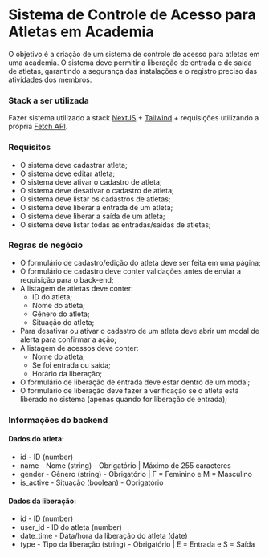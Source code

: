 # Sistema de Controle de Acesso para Atletas em Academia

O objetivo é a criação de um sistema de controle de acesso para atletas em uma academia.
O sistema deve permitir a liberação de entrada e de saída de atletas, garantindo a segurança das instalações e o registro preciso das atividades dos membros.

### Stack a ser utilizada
Fazer sistema utilizado a stack [NextJS](https://nextjs.org/) + [Tailwind](https://tailwindcss.com/) + requisições utilizando a própria [Fetch API](https://nextjs.org/docs/app/api-reference/functions/fetch).

### Requisitos
- O sistema deve cadastrar atleta;
- O sistema deve editar atleta;
- O sistema deve ativar o cadastro de atleta;
- O sistema deve desativar o cadastro de atleta;
- O sistema deve listar os cadastros de atletas;
- O sistema deve liberar a entrada de um atleta;
- O sistema deve liberar a saída de um atleta;
- O sistema deve listar todas as entradas/saídas de atletas;

### Regras de negócio
- O formulário de cadastro/edição do atleta deve ser feita em uma página;
- O formulário de cadastro deve conter validações antes de enviar a requisição para o back-end;
- A listagem de atletas deve conter:
  - ID do atleta;
  - Nome do atleta;
  - Gênero do atleta;
  - Situação do atleta;
- Para desativar ou ativar o cadastro de um atleta deve abrir um modal de alerta para confirmar a ação;
- A listagem de acessos deve conter:
  - Nome do atleta;
  - Se foi entrada ou saída;
  - Horário da liberação;
- O formulário de liberação de entrada deve estar dentro de um modal;
- O formulário de liberação deve fazer a verificação se o atleta está liberado no sistema (apenas quando for liberação de entrada);

### Informações do backend
#### Dados do atleta:
- id - ID (number)
- name - Nome (string) - Obrigatório | Máximo de 255 caracteres
- gender - Gênero (string) - Obrigatório | F = Feminino e M = Masculino
- is_active - Situação (boolean) - Obrigatório

#### Dados da liberação:
- id - ID (number)
- user_id - ID do atleta (number)
- date_time - Data/hora da liberação do atleta (date)
- type - Tipo da liberação (string) - Obrigatório | E = Entrada e S = Saída
